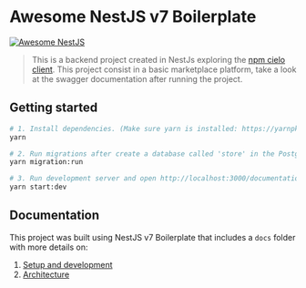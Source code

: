 # Awesome NestJS v7 Boilerplate

[![Awesome NestJS](https://img.shields.io/badge/Awesome-NestJS-blue.svg?longCache=true&style=flat-square)](https://github.com/juliandavidmr/awesome-nestjs)

> This is a backend project created in NestJs exploring the [npm cielo client](https://www.npmjs.com/package/cielo). This project consist in a basic marketplace platform, take a look at the swagger documentation after running the project.

## Getting started

```bash
# 1. Install dependencies. (Make sure yarn is installed: https://yarnpkg.com/lang/en/docs/install)
yarn

# 2. Run migrations after create a database called 'store' in the Postgres
yarn migration:run

# 3. Run development server and open http://localhost:3000/documentation
yarn start:dev

```

## Documentation

This project was built using NestJS v7 Boilerplate that includes a `docs` folder with more details on:

1.  [Setup and development](https://narhakobyan.github.io/awesome-nest-boilerplate/docs/development.html#first-time-setup)
1.  [Architecture](https://narhakobyan.github.io/awesome-nest-boilerplate/docs/architecture.html)
